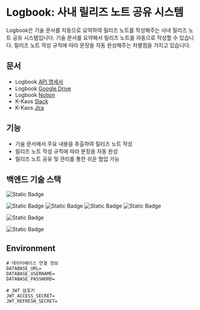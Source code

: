 # Logbook: 사내 릴리즈 노트 공유 시스템
Logbook은 기술 문서를 자동으로 요약하여 릴리즈 노트를 작성해주는 사내 릴리즈 노트 공유 시스템입니다.
기술 문서를 요약해서 릴리즈 노트를 자동으로 작성할 수 있습니다.
릴리즈 노트 작성 규칙에 따라 문장을 자동 완성해주는 차별점을 가지고 있습니다.


## 문서
- Logbook [API 명세서](https://logbook5.docs.apiary.io/#)
- Logbook [Google Drive](https://drive.google.com/drive/folders/1_o-brVhdnHVWNCXrYy9JFwxZykRHrk8S?usp=drive_link)
- Logbook [Notion](https://www.notion.so/seobinlee00/4b04cde519094eda98f4dd37e9859894?v=be10c461e965420790b67272803c7f5d&pvs=4)
- K-Kaos [Slack](https://app.slack.com/huddle/T056ESEE3K6/C05GTA3RFSM)
- K-Kaos [Jira](https://leeseobin.atlassian.net/jira/software/projects/LB/boards/1)


## 기능

- 기술 문서에서 주요 내용을 추출하여 릴리즈 노트 작성
- 릴리즈 노트 작성 규칙에 따라 문장을 자동 완성
- 릴리즈 노트 공유 및 관리를 통한 쉬운 협업 가능


## 백엔드 기술 스택
![Static Badge](https://img.shields.io/badge/IntelliJ-%23000000?logo=intellijidea&logoColor=white&link=https%3A%2F%2Fwww.jetbrains.com%2Fidea%2Fdocumentation%2F)


![Static Badge](https://img.shields.io/badge/OpenJDK_11-%23FFFFFF?logo=openjdk&logoColor=black&link=https%3A%2F%2Fopenjdk.org%2Fprojects%2Fjdk%2F11%2F)
![Static Badge](https://img.shields.io/badge/Spring_Boot-%236DB33F?logo=springboot&logoColor=white&link=https%3A%2F%2Fdocs.spring.io%2Fspring-boot%2Fdocs%2F2.x%2Freference%2Fhtml%2F)
![Static Badge](https://img.shields.io/badge/Spring_Security-%236DB33F?logo=springsecurity&logoColor=white&link=https%3A%2F%2Fdocs.spring.io%2Fspring-security%2Fsite%2Fdocs%2Fcurrent%2Freference%2Fhtml5%2F)
![Static Badge](https://img.shields.io/badge/JPA-%236DB33F?link=https%3A%2F%2Fdocs.spring.io%2Fspring-data%2Fjpa%2Fdocs%2Fcurrent%2Freference%2Fhtml%2F)


![Static Badge](https://img.shields.io/badge/JUnit5-%2325A162?logo=junit5&logoColor=white&link=https%3A%2F%2Fjunit.org%2Fjunit5%2Fdocs%2Fcurrent%2Fuser-guide%2F)


![Static Badge](https://img.shields.io/badge/MySQL-%234479A1?logo=mysql&logoColor=white&link=https%3A%2F%2Fdev.mysql.com%2Fdoc%2Frefman%2F8.0%2Fen%2F)


## Environment
```dotenv
# 데이터베이스 연결 정보
DATABASE_URL=
DATABASE_USERNAME=
DATABASE_PASSWORD=

# JWT 암호키
JWT_ACCESS_SECRET=
JWT_REFRESH_SECRET=
```
